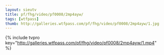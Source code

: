 ```yaml
--- 
layout: sieutv
title: pf/fhg/video/pf0008/2mp4ayw/
tags: [wtfpass]
thumb: http://galleries.wtfpass.com/pf/fhg/video/pf0008/2mp4ayw/1.jpg
---
```

{% include tvpro key="http://galleries.wtfpass.com/pf/fhg/video/pf0008/2mp4ayw/1.mp4" %} 
